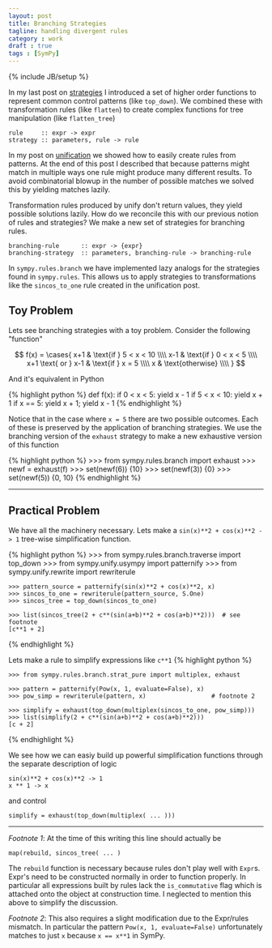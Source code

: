 ```yaml
---
layout: post
title: Branching Strategies
tagline: handling divergent rules
category : work 
draft : true
tags : [SymPy]
---
```

{% include JB/setup %}

In my last post on [strategies](http://matthewrocklin.com/blog/work/2012/11/07/Strategies/) I introduced a set of higher order functions to represent common control patterns (like `top_down`).  We combined these with transformation rules (like `flatten`) to create complex functions for tree manipulation (like `flatten_tree`)

    rule     :: expr -> expr
    strategy :: parameters, rule -> rule

In my post on [unification](http://matthewrocklin.com/blog/work/2012/11/01/Unification/) we showed how to easily create rules from patterns.  At the end of this post I described that because patterns might match in multiple ways one rule might produce many different results.  To avoid combinatorial blowup in the number of possible matches we solved this by yielding matches lazily.  

Transformation rules produced by unify don't return values, they yield possible solutions lazily.  How do we reconcile this with our previous notion of rules and strategies? We make a new set of strategies for branching rules.

    branching-rule      :: expr -> {expr} 
    branching-strategy  :: parameters, branching-rule -> branching-rule

In `sympy.rules.branch` we have implemented lazy analogs for the strategies found in `sympy.rules`.  This allows us to apply strategies to transformations like the `sincos_to_one` rule created in the unification post.

Toy Problem
-----------

Lets see branching strategies with a toy problem. Consider the following
"function"

$$
f(x) =
\cases{
x+1                 & \text{if } 5 < x < 10 \\\\
x-1                 & \text{if } 0 < x < 5 \\\\
x+1 \text{ or } x-1 & \text{if } x = 5 \\\\
x                   & \text{otherwise} \\\\
}
$$

And it's equivalent in Python

{% highlight python %}
    def f(x):
        if 0 < x < 5:   yield x - 1
        if 5 < x < 10:  yield x + 1
        if x == 5:      yield x + 1; yield x - 1
{% endhighlight %}

Notice that in the case where `x = 5` there are two possible outcomes. Each of these is preserved by the application of branching strategies. We use the branching version of the `exhaust` strategy to make a new exhaustive
version of this function

{% highlight python %}
    >>> from sympy.rules.branch import exhaust
    >>> newf = exhaust(f)
    >>> set(newf(6))
    {10}
    >>> set(newf(3))
    {0}
    >>> set(newf(5))
    {0, 10}
{% endhighlight %}

* * * * * * * * * * * * * * * * * * * * * * * * * * * * * * * * * * * * 

Practical Problem
-----------------

We have all the machinery necessary. Lets make a `sin(x)**2 + cos(x)**2 -> 1` tree-wise simplification function.

{% highlight python %}
    >>> from sympy.rules.branch.traverse import top_down
    >>> from sympy.unify.usympy import patternify
    >>> from sympy.unify.rewrite import rewriterule

    >>> pattern_source = patternify(sin(x)**2 + cos(x)**2, x)
    >>> sincos_to_one = rewriterule(pattern_source, S.One)
    >>> sincos_tree = top_down(sincos_to_one)
    
    >>> list(sincos_tree(2 + c**(sin(a+b)**2 + cos(a+b)**2)))  # see footnote
    [c**1 + 2] 
{% endhighlight %}

Lets make a rule to simplify expressions like `c**1` 
{% highlight python %}

    >>> from sympy.rules.branch.strat_pure import multiplex, exhaust 

    >>> pattern = patternify(Pow(x, 1, evaluate=False), x)
    >>> pow_simp = rewriterule(pattern, x)                  # footnote 2

    >>> simplify = exhaust(top_down(multiplex(sincos_to_one, pow_simp)))
    >>> list(simplify(2 + c**(sin(a+b)**2 + cos(a+b)**2)))
    [c + 2]
{% endhighlight %}

We see how we can easiy build up powerful simplification functions through the separate description of logic 

    sin(x)**2 + cos(x)**2 -> 1
    x ** 1 -> x

and control

    simplify = exhaust(top_down(multiplex( ... )))

* * * * * * * * * * * * * * * * * * * * * * * * * * * * * * * * * * * * 

*Footnote 1*: At the time of this writing this line should actually be 

    map(rebuild, sincos_tree( ... )

The `rebuild` function is necessary because rules don't play well with `Expr`s. Expr's need to be constructed normally in order to function properly. In particular all expressions built by rules lack the `is_commutative` flag which is attached onto the object at construction time. I neglected to mention this above to simplify the discussion.

*Footnote 2*: This also requires a slight modification due to the Expr/rules mismatch. In particular the pattern `Pow(x, 1, evaluate=False)` unfortunately matches to just `x` because `x == x**1` in SymPy.
